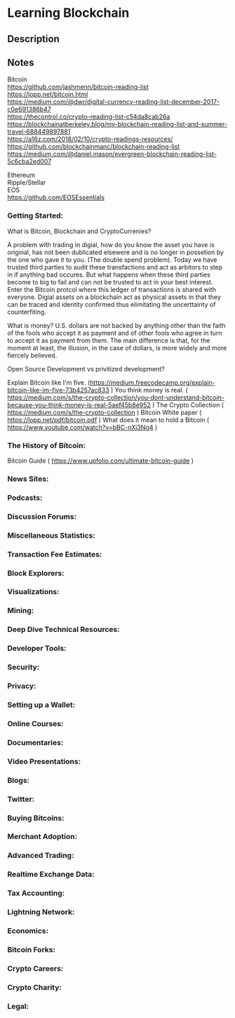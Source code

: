 # Learning Blockchain   

## Description   

## Notes
  Bitcoin   
    https://github.com/jashmenn/bitcoin-reading-list   
    https://lopp.net/bitcoin.html   
    https://medium.com/@dwr/digital-currency-reading-list-december-2017-c0e691386b47   
    https://thecontrol.co/crypto-reading-list-c54da8cab26a   
    https://blockchainatberkeley.blog/my-blockchain-reading-list-and-summer-travel-688449897881   
    https://a16z.com/2018/02/10/crypto-readings-resources/   
    https://github.com/blockchainmanc/blockchain-reading-list   
    https://medium.com/@daniel.mason/evergreen-blockchain-reading-list-5c6cba2ed007   
  
    
  Ethereum   
  Ripple/Stellar   
  EOS   
    https://github.com/EOSEssentials  


### Getting Started:   
  What is Bitcoin, Blockchain and CryptoCurrenies?
  
   A problem with trading in digial, how do you know the asset you have is original, has not been dublicated elsewere and is no longer in possetion by the one who gave it to you.  (The double spend problem).  Today we have trusted third parties to audit these transfactions and act as arbitors to step in if anything bad occures.  But what happens when these third parties become to big to fail and can not be trusted to act in your best interest. Enter the Bitcoin protcol where this ledger of transactions is shared with everyone.
   Digial assets on a blockchain act as physical assets in that they can be traced and identity confirmed thus elimitating the uncerttainty of counterfiting.
   
   What is money?
     U.S. dollars are not backed by anything other than the faith of the fools who accept it as payment and of other fools who agree in turn to accept it as payment from them. The main difference is that, for the moment at least, the illusion, in the case of dollars, is more widely and more fiercely believed.

   Open Source Development vs privitized development?
  
  Explain Bitcoin like I'm five. (https://medium.freecodecamp.org/explain-bitcoin-like-im-five-73b4257ac833 )
  You think money is real.  ( https://medium.com/s/the-crypto-collection/you-dont-understand-bitcoin-because-you-think-money-is-real-5aef45b8e952 )
  The Crypto Collection ( https://medium.com/s/the-crypto-collection )
  Bitcoin White paper ( https://lopp.net/pdf/bitcoin.pdf )
  What does it mean to hold a Bitcoin ( https://www.youtube.com/watch?v=bBC-nXj3Ng4 )
   
  


### The History of Bitcoin:   

  Bitcoin Guide ( https://www.upfolio.com/ultimate-bitcoin-guide )


### News Sites:   


### Podcasts:   


### Discussion Forums:   


### Miscellaneous Statistics:   


### Transaction Fee Estimates:   


### Block Explorers:   


### Visualizations:   


### Mining:   
 

### Deep Dive Technical Resources:   


### Developer Tools:   


### Security: 


### Privacy:   


### Setting up a Wallet:   


### Online Courses:   


### Documentaries:   


### Video Presentations:   


### Blogs:   


### Twitter:   


### Buying Bitcoins:   


### Merchant Adoption:   


### Advanced Trading:   


### Realtime Exchange Data:   


### Tax Accounting:   


### Lightning Network:   


### Economics:   


### Bitcoin Forks:   


### Crypto Careers:   


### Crypto Charity:   


### Legal:   

   
